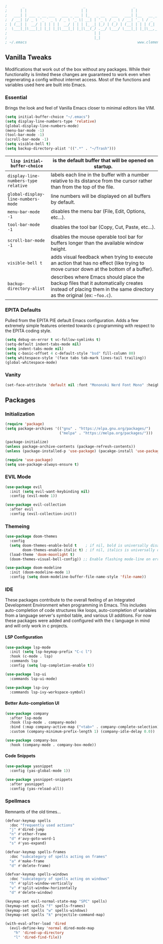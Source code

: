 ```lisp
;       _                           _                      _                _
;      | |                         | |                    | |              | |
;   ___| | ___ _ __ ___   ___ _ __ | |_   _ __   ___   ___| |__   __ _ _ __| |
;  / __| |/ _ \ '_ ` _ \ / _ \ '_ \| __| | '_ \ / _ \ / __| '_ \ / _` | '__| __|
; | (__| |  __/ | | | | |  __/ | | | |_ _| |_) | (_) | (__| | | | (_| | |  | |
;  \___|_|\___|_| |_| |_|\___|_| |_|\__(_) .__/ \___/ \___|_| |_|\__,_|_|   \__|
;                                        | |
;                                        |_|
; ~/.emacs                                                   www.clementpoch.art
```

## Vanilla Tweaks

Modifications that work out of the box without any packages. While their functionality is limited these changes are guaranteed to work even when regenerating a config without internet access. Most of the functions and variables used here are built into Emacs. 

### Essential

Brings the look and feel of Vanilla Emacs closer to minimal editors like VIM.

```lisp
(setq initial-buffer-choice "~/.emacs")
(setq display-line-numbers-type 'relative)
(global-display-line-numbers-mode)
(menu-bar-mode -1)
(tool-bar-mode -1)
(scroll-bar-mode -1)
(setq visible-bell t)
(setq backup-directory-alist '((".*" . "~/Trash")))
```

| `lisp initial-buffer-choice`         | is the default buffer that will be opened on startup.                                                                                                           |
| ------------------------------------ | --------------------------------------------------------------------------------------------------------------------------------------------------------------- |
| `display-line-numbers-type relative` | labels each line in the buffer with a number relative to its distance from the cursor rather than from the top of the file.                                     |
| `global-display-line-numbers-mode`   | line numbers will be displayed on all buffers by default.                                                                                                       |
| `menu-bar-mode -1`                   | disables the menu bar (File, Edit, Options, etc...).                                                                                                            |
| `tool-bar-mode -1`                   | disables the tool bar (Copy, Cut, Paste, etc...).                                                                                                               |
| `scroll-bar-mode -1`                 | disables the mouse operable tool bar for buffers longer than the available window height.                                                                       |
| `visible-bell t`                     | adds visual feedback when trying to execute an action that has no effect (like trying to move cursor down at the bottom of a buffer).                           |
| `backup-directory-alist`             | describes where Emacs should place the backup files that it automatically creates instead of placing them in the same directory as the original (ex: `~foo.c`). |
### EPITA Defaults

Pulled from the EPITA PIE default Emacs configuration. Adds a few extremely simple features oriented towards c programming with respect to the EPITA coding style.

```lisp
(setq debug-on-error t vc-follow-symlinks t)
(setq-default indent-tabs-mode nil)
(setq indent-tabs-mode nil)
(setq c-basic-offset 4 c-default-style "bsd" fill-column 80)
(setq whitespace-style '(face tabs tab-mark lines-tail trailing))
(global-whitespace-mode)
```
### Vanity
```lisp
(set-face-attribute 'default nil :font "Mononoki Nerd Font Mono" :height 110)
```
 
## Packages
### Initialization
```lisp
(require 'package)
(setq package-archives '(("gnu" . "https://elpa.gnu.org/packages/")
                         ("melpa" . "https://melpa.org/packages/")))

(package-initialize)
(unless package-archive-contents (package-refresh-contents))
(unless (package-installed-p 'use-package) (pacakge-install 'use-package))

(require 'use-package)
(setq use-package-always-ensure t)
```

### EVIL Mode
```lisp
(use-package evil
  :init (setq evil-want-keybinding nil)
  :config (evil-mode 1))

(use-package evil-collection
  :after evil
  :config (evil-collection-init))
```

### Themeing
```lisp
(use-package doom-themes
  :config
  (setq doom-themes-enable-bold t    ; if nil, bold is universally disabled
        doom-themes-enable-italic t) ; if nil, italics is universally disabled
  (load-theme 'doom-moonlight t)
  (doom-themes-visual-bell-config)) ;; Enable flashing mode-line on errors

(use-package doom-modeline
  :init (doom-modeline-mode 1)
  :config (setq doom-modeline-buffer-file-name-style 'file-name))
```

### IDE

These packages contribute to the overall feeling of an Integrated Development Environment when programming in Emacs. This includes auto-completion of code structures like loops, auto-completion of variables from a language server's symbol table, and various UI additions.
For now these packages were added and configured with the c language in mind and will only work in c projects.

#### LSP Configuration
```lisp
(use-package lsp-mode
  :init (setq lsp-keymap-prefix "C-c l")
  :hook (c-mode . lsp)
  :commands lsp
  :config (setq lsp-completion-enable t))

(use-package lsp-ui
  :commands lsp-ui-mode)

(use-package lsp-ivy
  :commands lsp-ivy-workspace-symbol)
```

#### Better Auto-completion UI
```lisp
(use-package company
  :after lsp-mode
  :hook (lsp-mode . company-mode)
  :bind (:map company-active-map ("<tab>" . company-complete-selection))
  :custom (company-minimum-prefix-length 1) (company-idle-delay 0.0))

(use-package company-box
  :hook (company-mode . company-box-mode))
```

#### Code Snippets
```lisp
(use-package yasnippet
  :config (yas-global-mode 1))

(use-package yasnippet-snippets
  :after yasnippet
  :config (yas-reload-all))
```

### Spellmacs

Remnants of the old times...

```lisp
(defvar-keymap spells
  :doc "frequently used actions"
  "j" #'dired-jump
  "n" #'other-frame
  "d" #'avy-goto-word-1
  "s" #'yas-expand)

(defvar-keymap spells-frames
  :doc "subcategory of spells acting on frames"
  "a" #'make-frame
  "d" #'delete-frame)

(defvar-keymap spells-windows
  :doc "subcategory of spells acting on windows"
  "h" #'split-window-vertically
  "v" #'split-window-horizontally
  "d" #'delete-window)

(keymap-set evil-normal-state-map "SPC" spells)
(keymap-set spells "f" spells-frames)
(keymap-set spells "w" spells-windows)
(keymap-set spells "k" projectile-command-map)

(with-eval-after-load 'dired
  (evil-define-key 'normal dired-mode-map
    "h" 'dired-up-directory
    "l" 'dired-find-file))
```









